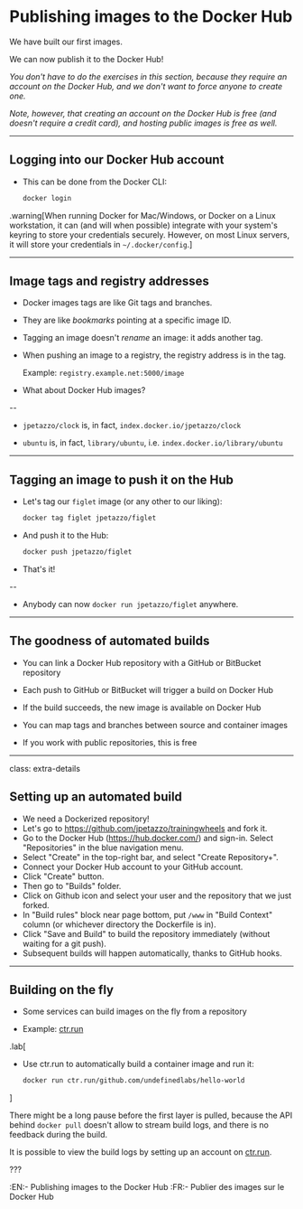 # Publishing images to the Docker Hub

We have built our first images.

We can now publish it to the Docker Hub!

*You don't have to do the exercises in this section,
because they require an account on the Docker Hub, and we
don't want to force anyone to create one.*

*Note, however, that creating an account on the Docker Hub
is free (and doesn't require a credit card), and hosting
public images is free as well.*

---

## Logging into our Docker Hub account

* This can be done from the Docker CLI:
  ```bash
  docker login
  ```

.warning[When running Docker for Mac/Windows, or
Docker on a Linux workstation, it can (and will when
possible) integrate with your system's keyring to
store your credentials securely. However, on most Linux
servers, it will store your credentials in `~/.docker/config`.]

---

## Image tags and registry addresses

* Docker images tags are like Git tags and branches.

* They are like *bookmarks* pointing at a specific image ID.

* Tagging an image doesn't *rename* an image: it adds another tag.

* When pushing an image to a registry, the registry address is in the tag.

  Example: `registry.example.net:5000/image`

* What about Docker Hub images?

--

* `jpetazzo/clock` is, in fact, `index.docker.io/jpetazzo/clock`

* `ubuntu` is, in fact, `library/ubuntu`, i.e. `index.docker.io/library/ubuntu`

---

## Tagging an image to push it on the Hub

* Let's tag our `figlet` image (or any other to our liking):
  ```bash
  docker tag figlet jpetazzo/figlet
  ```

* And push it to the Hub:
  ```bash
  docker push jpetazzo/figlet
  ```

* That's it!

--

* Anybody can now `docker run jpetazzo/figlet` anywhere.

---

## The goodness of automated builds

* You can link a Docker Hub repository with a GitHub or BitBucket repository

* Each push to GitHub or BitBucket will trigger a build on Docker Hub

* If the build succeeds, the new image is available on Docker Hub

* You can map tags and branches between source and container images

* If you work with public repositories, this is free

---

class: extra-details

## Setting up an automated build

* We need a Dockerized repository!
* Let's go to https://github.com/jpetazzo/trainingwheels and fork it.
* Go to the Docker Hub (https://hub.docker.com/) and sign-in. Select "Repositories" in the blue navigation menu.
* Select "Create" in the top-right bar, and select "Create Repository+".
* Connect your Docker Hub account to your GitHub account.
* Click "Create" button.
* Then go to "Builds" folder.
* Click on Github icon and select your user and the repository that we just forked.
* In "Build rules" block near page bottom, put `/www` in "Build Context" column (or whichever directory the Dockerfile is in).
* Click "Save and Build" to build the repository immediately (without waiting for a git push).
* Subsequent builds will happen automatically, thanks to GitHub hooks.

---

## Building on the fly

- Some services can build images on the fly from a repository

- Example: [ctr.run](https://ctr.run/)

.lab[

- Use ctr.run to automatically build a container image and run it:
  ```bash
  docker run ctr.run/github.com/undefinedlabs/hello-world
  ```

]

There might be a long pause before the first layer is pulled,
because the API behind `docker pull` doesn't allow to stream build logs, and there is no feedback during the build.

It is possible to view the build logs by setting up an account on [ctr.run](https://ctr.run/).

???

:EN:- Publishing images to the Docker Hub
:FR:- Publier des images sur le Docker Hub
